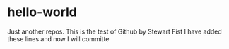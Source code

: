 # hello-world
Just another repos.
This is the test of Github by Stewart Fist
I have added these lines and now I will committe
